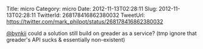 Title: micro
Category: micro
Date: 2012-11-13T02:28:11
Slug: 2012-11-13T02:28:11
TwitterId: 268178416862380032
TweetUrl: https://twitter.com/mark_philpot/status/268178416862380032

[@bynkii](https://twitter.com/bynkii) could a solution still build on greader as a service? (tmp ignore that greader's API sucks &amp; essentially non-existent)